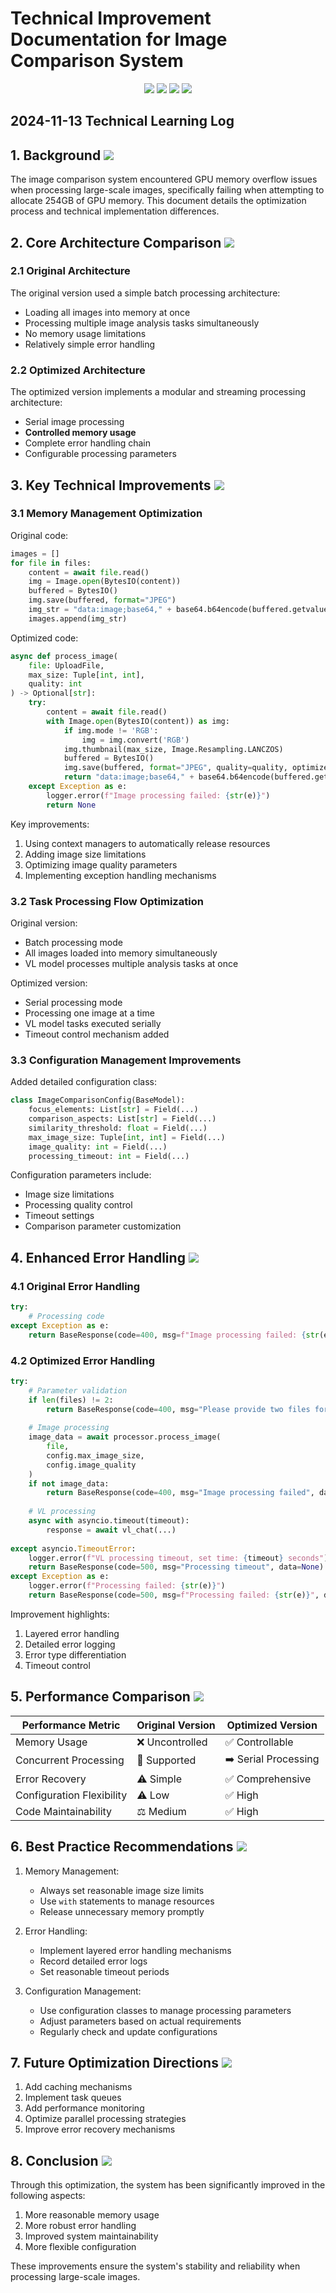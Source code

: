# Technical Improvement Documentation for Image Comparison System

<div align="center">
  <img src="https://img.shields.io/badge/Python-3776AB?style=for-the-badge&logo=python&logoColor=white"/>
  <img src="https://img.shields.io/badge/PyTorch-EE4C2C?style=for-the-badge&logo=pytorch&logoColor=white"/>
  <img src="https://img.shields.io/badge/FastAPI-009688?style=for-the-badge&logo=fastapi&logoColor=white"/>
  <img src="https://img.shields.io/badge/PIL-666666?style=for-the-badge&logo=python&logoColor=white"/>
</div>

## 2024-11-13 Technical Learning Log

## 1. Background <img src="https://img.shields.io/badge/Memory-FF6B6B?style=flat-square&logo=memory&logoColor=white"/>

The image comparison system encountered GPU memory overflow issues when processing large-scale images, specifically failing when attempting to allocate 254GB of GPU memory. This document details the optimization process and technical implementation differences.

## 2. Core Architecture Comparison <img src="https://img.shields.io/badge/Architecture-1B72BE?style=flat-square&logo=architecture&logoColor=white"/>

### 2.1 Original Architecture

The original version used a simple batch processing architecture:
- Loading all images into memory at once
- Processing multiple image analysis tasks simultaneously
- No memory usage limitations
- Relatively simple error handling

### 2.2 Optimized Architecture

The optimized version implements a modular and streaming processing architecture:
- Serial image processing
- **Controlled memory usage**
- Complete error handling chain
- Configurable processing parameters

## 3. Key Technical Improvements <img src="https://img.shields.io/badge/Optimization-00C853?style=flat-square&logo=optimization&logoColor=white"/>

### 3.1 Memory Management Optimization

Original code:
```python
images = []
for file in files:
    content = await file.read()
    img = Image.open(BytesIO(content))
    buffered = BytesIO()
    img.save(buffered, format="JPEG")
    img_str = "data:image;base64," + base64.b64encode(buffered.getvalue()).decode("utf-8")
    images.append(img_str)
```

Optimized code:
```python
async def process_image(
    file: UploadFile,
    max_size: Tuple[int, int],
    quality: int
) -> Optional[str]:
    try:
        content = await file.read()
        with Image.open(BytesIO(content)) as img:
            if img.mode != 'RGB':
                img = img.convert('RGB')
            img.thumbnail(max_size, Image.Resampling.LANCZOS)
            buffered = BytesIO()
            img.save(buffered, format="JPEG", quality=quality, optimize=True)
            return "data:image;base64," + base64.b64encode(buffered.getvalue()).decode("utf-8")
    except Exception as e:
        logger.error(f"Image processing failed: {str(e)}")
        return None
```

Key improvements:
1. Using context managers to automatically release resources
2. Adding image size limitations
3. Optimizing image quality parameters
4. Implementing exception handling mechanisms

### 3.2 Task Processing Flow Optimization

Original version:
- Batch processing mode
- All images loaded into memory simultaneously
- VL model processes multiple analysis tasks at once

Optimized version:
- Serial processing mode
- Processing one image at a time
- VL model tasks executed serially
- Timeout control mechanism added

### 3.3 Configuration Management Improvements

Added detailed configuration class:
```python
class ImageComparisonConfig(BaseModel):
    focus_elements: List[str] = Field(...)
    comparison_aspects: List[str] = Field(...)
    similarity_threshold: float = Field(...)
    max_image_size: Tuple[int, int] = Field(...)
    image_quality: int = Field(...)
    processing_timeout: int = Field(...)
```

Configuration parameters include:
- Image size limitations
- Processing quality control
- Timeout settings
- Comparison parameter customization

## 4. Enhanced Error Handling <img src="https://img.shields.io/badge/ErrorHandling-D32F2F?style=flat-square&logo=debug&logoColor=white"/>

### 4.1 Original Error Handling
```python
try:
    # Processing code
except Exception as e:
    return BaseResponse(code=400, msg=f"Image processing failed: {str(e)}", data=None)
```

### 4.2 Optimized Error Handling
```python
try:
    # Parameter validation
    if len(files) != 2:
        return BaseResponse(code=400, msg="Please provide two files for comparison", data=None)
        
    # Image processing
    image_data = await processor.process_image(
        file,
        config.max_image_size,
        config.image_quality
    )
    if not image_data:
        return BaseResponse(code=400, msg="Image processing failed", data=None)
        
    # VL processing
    async with asyncio.timeout(timeout):
        response = await vl_chat(...)
        
except asyncio.TimeoutError:
    logger.error(f"VL processing timeout, set time: {timeout} seconds")
    return BaseResponse(code=500, msg="Processing timeout", data=None)
except Exception as e:
    logger.error(f"Processing failed: {str(e)}")
    return BaseResponse(code=500, msg=f"Processing failed: {str(e)}", data=None)
```

Improvement highlights:
1. Layered error handling
2. Detailed error logging
3. Error type differentiation
4. Timeout control

## 5. Performance Comparison <img src="https://img.shields.io/badge/Performance-FFA000?style=flat-square&logo=speedtest&logoColor=white"/>

| Performance Metric | Original Version | Optimized Version |
|---------|---------|---------|
| Memory Usage | ❌ Uncontrolled | ✅ Controllable |
| Concurrent Processing | 🔄 Supported | ➡️ Serial Processing |
| Error Recovery | ⚠️ Simple | ✅ Comprehensive |
| Configuration Flexibility | ⚠️ Low | ✅ High |
| Code Maintainability | ⚖️ Medium | ✅ High |

## 6. Best Practice Recommendations <img src="https://img.shields.io/badge/BestPractices-4CAF50?style=flat-square&logo=checkmarx&logoColor=white"/>

1. Memory Management:
   - Always set reasonable image size limits
   - Use `with` statements to manage resources
   - Release unnecessary memory promptly

2. Error Handling:
   - Implement layered error handling mechanisms
   - Record detailed error logs
   - Set reasonable timeout periods

3. Configuration Management:
   - Use configuration classes to manage processing parameters
   - Adjust parameters based on actual requirements
   - Regularly check and update configurations

## 7. Future Optimization Directions <img src="https://img.shields.io/badge/Future-2196F3?style=flat-square&logo=futuristic&logoColor=white"/>

1. Add caching mechanisms
2. Implement task queues
3. Add performance monitoring
4. Optimize parallel processing strategies
5. Improve error recovery mechanisms

## 8. Conclusion <img src="https://img.shields.io/badge/Conclusion-607D8B?style=flat-square&logo=target&logoColor=white"/>

Through this optimization, the system has been significantly improved in the following aspects:
1. More reasonable memory usage
2. More robust error handling
3. Improved system maintainability
4. More flexible configuration

These improvements ensure the system's stability and reliability when processing large-scale images. 